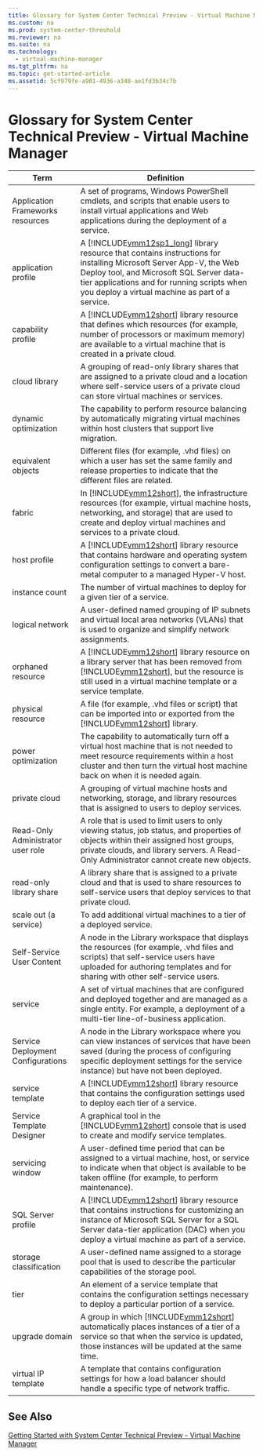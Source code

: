 ```yaml
---
title: Glossary for System Center Technical Preview - Virtual Machine Manager
ms.custom: na
ms.prod: system-center-threshold
ms.reviewer: na
ms.suite: na
ms.technology: 
  - virtual-machine-manager
ms.tgt_pltfrm: na
ms.topic: get-started-article
ms.assetid: 5cf979fe-a901-4936-a348-ae1fd3b34c7b
---
```

# Glossary for System Center Technical Preview - Virtual Machine Manager


|Term|Definition|
|--------|--------------|
|Application Frameworks resources|A set of programs, Windows PowerShell cmdlets, and scripts that enable users to install virtual applications and Web applications during the deployment of a service.|
|application profile|A [!INCLUDE[vmm12sp1_long](../Token/vmm12sp1_long_md.md)] library resource that contains instructions for installing Microsoft Server App\-V, the Web Deploy tool, and Microsoft SQL Server data\-tier applications and for running scripts when you deploy a virtual machine as part of a service.|
|capability profile|A [!INCLUDE[vmm12short](../Token/vmm12short_md.md)] library resource that defines which resources \(for example, number of processors or maximum memory\) are available to a virtual machine that is created in a private cloud.|
|cloud library|A grouping of read\-only library shares that are assigned to a private cloud and  a location where self\-service users of a private cloud can store virtual machines or services.|
|dynamic optimization|The capability to perform resource balancing by automatically migrating virtual machines within host clusters that support live migration.|
|equivalent objects|Different files \(for example, .vhd files\) on which a user has set the same family and release properties to indicate that the different files are related.|
|fabric|In [!INCLUDE[vmm12short](../Token/vmm12short_md.md)], the infrastructure resources \(for example, virtual machine hosts, networking, and storage\) that are used to create and deploy virtual machines and services to a private cloud.|
|host profile|A [!INCLUDE[vmm12short](../Token/vmm12short_md.md)] library resource that contains hardware and operating system configuration settings to convert a bare\-metal computer to a managed Hyper\-V host.|
|instance count|The number of virtual machines to deploy for a given tier of a service.|
|logical network|A user\-defined named grouping of IP subnets and virtual local area networks \(VLANs\) that is used to organize and simplify network assignments.|
|orphaned resource|A [!INCLUDE[vmm12short](../Token/vmm12short_md.md)] library resource on a library server that has been removed from [!INCLUDE[vmm12short](../Token/vmm12short_md.md)], but the resource is still used in a virtual machine template or a service template.|
|physical resource|A file \(for example, .vhd files or script\) that can be imported into or exported from the [!INCLUDE[vmm12short](../Token/vmm12short_md.md)] library.|
|power optimization|The capability to automatically turn off a virtual host machine that is not needed to meet resource requirements within a host cluster and then turn the virtual host machine back on when it is needed again.|
|private cloud|A grouping of virtual machine hosts and networking, storage, and library resources that is assigned to users to deploy services.|
|Read\-Only Administrator user role|A role that is used to limit users to only viewing status, job status, and properties of objects within their assigned host groups, private clouds, and library servers. A Read\-Only Administrator cannot create new objects.|
|read\-only library share|A library share that is assigned to a private cloud and that is used to share resources to self\-service users that deploy services to that private cloud.|
|scale out \(a service\)|To add additional virtual machines to a tier of a deployed service.|
|Self\-Service User Content|A node in the Library workspace that displays the resources \(for example, .vhd files and scripts\) that self\-service users have uploaded for authoring templates and for sharing with other self\-service users.|
|service|A set of virtual machines that are configured and deployed together and are managed as a single entity. For example, a deployment of a multi\-tier line\-of\-business application.|
|Service Deployment Configurations|A node in the Library workspace where you can view instances of services that have been saved \(during the process of configuring specific deployment settings for the service instance\) but have not been deployed.|
|service template|A [!INCLUDE[vmm12short](../Token/vmm12short_md.md)] library resource that contains the configuration settings used to deploy each tier of a service.|
|Service Template Designer|A graphical tool in the [!INCLUDE[vmm12short](../Token/vmm12short_md.md)] console that is used to create and modify service templates.|
|servicing window|A user\-defined time period that can be assigned to a virtual machine, host, or service to indicate when that object is available to be taken offline \(for example, to perform maintenance\).|
|SQL Server profile|A [!INCLUDE[vmm12short](../Token/vmm12short_md.md)] library resource that contains instructions for customizing an instance of Microsoft SQL Server for a SQL Server data\-tier application \(DAC\) when you deploy a virtual machine as part of a service.|
|storage classification|A user\-defined name assigned to a storage pool that is used to describe the particular capabilities of the storage pool.|
|tier|An element of a service template that contains the configuration settings necessary to deploy a particular portion of a service.|
|upgrade domain|A group in which [!INCLUDE[vmm12short](../Token/vmm12short_md.md)] automatically places instances of a tier of a service so that when the service is updated, those instances will be updated at the same time.|
|virtual IP template|A template that contains configuration settings for how a load balancer should handle a specific type of network traffic.|

## See Also
[Getting Started with System Center Technical Preview - Virtual Machine Manager](../Topic/Getting-Started-with-System-Center-Technical-Preview---Virtual-Machine-Manager.md)


